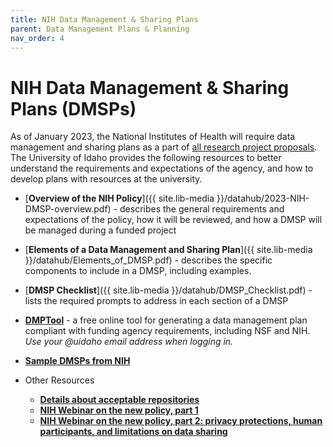 ```yaml
---
title: NIH Data Management & Sharing Plans
parent: Data Management Plans & Planning
nav_order: 4
---
```


# NIH Data Management & Sharing Plans (DMSPs)

As of January 2023, the National Institutes of Health will require data management and sharing plans as a part of [all research project proposals](https://sharing.nih.gov/data-management-and-sharing-policy/about-data-management-and-sharing-policies/research-covered-under-the-data-management-sharing-policy#after). The University of Idaho provides the following resources to better understand the requirements and expectations of the agency, and how to develop plans with resources at the university.

- [**Overview of the NIH Policy**]({{ site.lib-media }}/datahub/2023-NIH-DMSP-overview.pdf) - describes the general requirements and expectations of the policy, how it will be reviewed, and how a DMSP will be managed during a funded project

- [**Elements of a Data Management and Sharing Plan**]({{ site.lib-media }}/datahub/Elements_of_DMSP.pdf) - describes the specific components to include in a DMSP, including examples.

- [**DMSP Checklist**]({{ site.lib-media }}/datahub/DMSP_Checklist.pdf) - lists the required prompts to address in each section of a DMSP

- [**DMPTool**](https://dmptool.org) - a free online tool for generating a data management plan compliant with funding agency requirements, including NSF and NIH. *Use your @uidaho email address when logging in.*

- [**Sample DMSPs from NIH**](https://sharing.nih.gov/data-management-and-sharing-policy/planning-and-budgeting-for-data-management-and-sharing/writing-a-data-management-and-sharing-plan#sample-plans)

- Other Resources
  - [**Details about acceptable repositories**](https://sharing.nih.gov/data-management-and-sharing-policy/sharing-scientific-data/selecting-a-data-repository)
  - [**NIH Webinar on the new policy, part 1**](https://youtu.be/CgUpwkngj3g)
  - [**NIH Webinar on the new policy, part 2: privacy protections, human participants, and limitations on data sharing**](https://youtu.be/dvneZFj_TcY)
